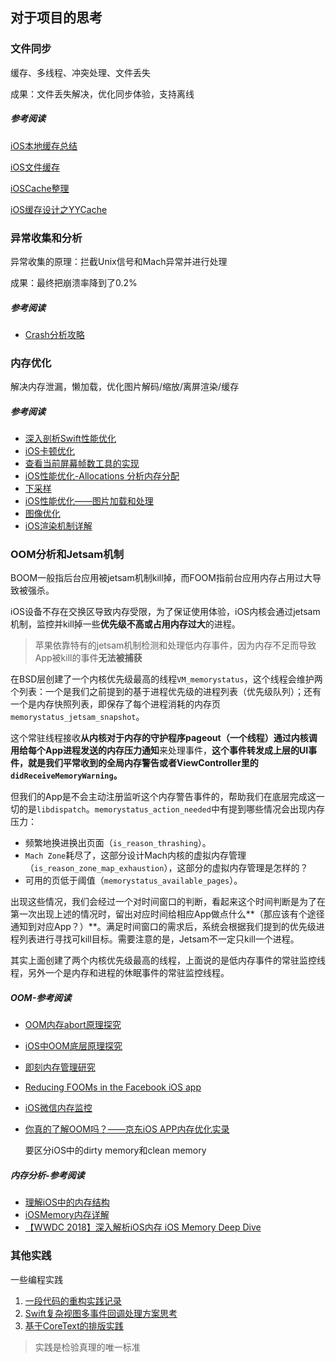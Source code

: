 ## 对于项目的思考

### 文件同步

缓存、多线程、冲突处理、文件丢失

成果：文件丢失解决，优化同步体验，支持离线

##### 参考阅读

[iOS本地缓存总结](https://www.jianshu.com/p/a8251c8c0298)

[iOS文件缓存](https://ctinusdev.github.io/2017/07/29/FileCache/)

[iOSCache整理](https://juejin.im/post/6844903522106867726)

[iOS缓存设计之YYCache](https://www.infoq.cn/article/V3J6HrWtrzjUmGOz66f5)

### 异常收集和分析

异常收集的原理：拦截Unix信号和Mach异常并进行处理

成果：最终把崩溃率降到了0.2%

##### 参考阅读

* [Crash分析攻略](https://mp.weixin.qq.com/s/hVj-j61Br3dox37SN79fDQ)

### 内存优化

解决内存泄漏，懒加载，优化图片解码/缩放/离屏渲染/缓存

#####   参考阅读

  * [深入剖析Swift性能优化](https://mp.weixin.qq.com/s/U95QmOOjeXkk-yC23cuZCQ)
  * [iOS卡顿优化](https://juejin.im/post/6844904004053368846)
  * [查看当前屏幕帧数工具的实现](https://www.jianshu.com/p/878bfd38666d)
  * [iOS性能优化-Allocations 分析内存分配](https://mp.weixin.qq.com/s/WqVZ1rFpYrvE8X-J0f35mw)
* [下采样](https://www.jianshu.com/p/7d8a82115060)
* [iOS性能优化——图片加载和处理](https://www.jianshu.com/p/7d8a82115060)
* [图像优化](https://nemocdz.github.io/post/%E8%AF%91-%E5%9B%BE%E5%83%8F%E4%BC%98%E5%8C%96/)
* [iOS渲染机制详解](https://juejin.im/post/6844904162765832206#comment)

### OOM分析和Jetsam机制

BOOM一般指后台应用被jetsam机制kill掉，而FOOM指前台应用内存占用过大导致被强杀。

iOS设备不存在交换区导致内存受限，为了保证使用体验，iOS内核会通过jetsam机制，监控并kill掉一些**优先级不高或占用内存过大**的进程。

> 苹果依靠特有的jetsam机制检测和处理低内存事件，因为内存不足而导致App被kill的事件**无法被捕获**

在BSD层创建了一个内核优先级最高的线程`VM_memorystatus`，这个线程会维护两个列表：一个是我们之前提到的基于进程优先级的进程列表（优先级队列）；还有一个是内存快照列表，即保存了每个进程消耗的内存页`memorystatus_jetsam_snapshot`。

这个常驻线程接收**从内核对于内存的守护程序pageout（一个线程）通过内核调用给每个App进程发送的内存压力通知**来处理事件，**这个事件转发成上层的UI事件，就是我们平常收到的全局内存警告或者ViewController里的`didReceiveMemoryWarning`。**

但我们的App是不会主动注册监听这个内存警告事件的，帮助我们在底层完成这一切的是`libdispatch`。`memorystatus_action_needed`中有提到哪些情况会出现内存压力：

* 频繁地换进换出页面（`is_reason_thrashing`）。
* `Mach Zone`耗尽了，这部分设计Mach内核的虚拟内存管理（`is_reason_zone_map_exhaustion`），这部分的虚拟内存管理是怎样的？
* 可用的页低于阈值（`memorystatus_available_pages`）。

出现这些情况，我们会经过一个对时间窗口的判断，看起来这个时间判断是为了在第一次出现上述的情况时，留出对应时间给相应App做点什么**（那应该有个途径通知到对应App？）**。满足时间窗口的需求后，系统会根据我们提到的优先级进程列表进行寻找可kill目标。需要注意的是，Jetsam不一定只kill一个进程。

其实上面创建了两个内核优先级最高的线程，上面说的是低内存事件的常驻监控线程，另外一个是内存和进程的休眠事件的常驻监控线程。

##### OOM-参考阅读

* [OOM内存abort原理探究](https://satanwoo.github.io/2017/10/18/abort/)

* [iOS中OOM底层原理探究](https://jinxuebin.cn/2019/07/OOM%e5%ba%95%e5%b1%82%e5%8e%9f%e7%90%86%e6%8e%a2%e7%a9%b6/)

* [即刻内存管理研究](https://zhuanlan.zhihu.com/p/49829766)

* [Reducing FOOMs in the Facebook iOS app](https://engineering.fb.com/ios/reducing-fooms-in-the-facebook-ios-app/)

* [iOS微信内存监控](https://wetest.qq.com/lab/view/367.html)

* [你真的了解OOM吗？——京东iOS APP内存优化实录](http://www.cocoachina.com/index.php/articles/485753)

  要区分iOS中的dirty memory和clean memory

##### 内存分析-参考阅读

* [理解iOS中的内存结构](https://xta0.me/2012/07/10/iOS-Memory-1.html)
* [iOSMemory内存详解](https://juejin.im/post/6844903902169710600)
* [【WWDC 2018】深入解析iOS内存 iOS Memory Deep Dive](https://www.jianshu.com/p/a6c673678f36)

### 其他实践

一些编程实践

1. [一段代码的重构实践记录](https://juejin.im/post/5e01cb76f265da339260c753)
2. [Swift复杂视图多事件回调处理方案思考](https://www.jianshu.com/p/204e2d00c202)
3. [基于CoreText的排版实践](https://blog.devtang.com/2015/06/26/using-coretext-1/)

> 实践是检验真理的唯一标准